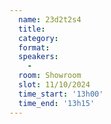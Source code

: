 ```yaml
---
  name: 23d2t2s4
  title: 
  category: 
  format: 
  speakers: 
    - 
  room: Showroom
  slot: 11/10/2024
  time_start: '13h00'
  time_end: '13h15'
---
```

